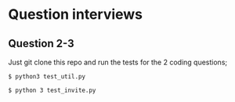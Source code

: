 # Question interviews

## Question 2-3

Just git clone this repo and run the tests for the 2 coding questions;

```
$ python3 test_util.py
```

```
$ python 3 test_invite.py
```